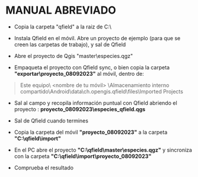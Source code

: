 # MANUAL ABREVIADO

- Copia la carpeta "qfield" a la raiz de C:\

- Instala Qfield en el móvil. Abre un proyecto de ejemplo (para que se creen las carpetas de trabajo), y sal de Qfield

- Abre el proyecto de Qgis "master\especies.qgz"

- Empaqueta el proyecto con Qfield sync, o bien copia la carpeta **"exportar\proyecto_08092023"** al móvil, dentro de:

>Este equipo\ <nombre de tu móvil> \Almacenamiento interno compartido\Android\data\ch.opengis.qfield\files\Imported Projects

- Sal al campo y recopila información puntual con Qfield abriendo el proyecto : **proyecto_08092023\especies_qfield.qgs**

- Sal de Qfield cuando termines

- Copia la carpeta del móvil **"proyecto_08092023"** a la carpeta **"C:\qfield\import"**

- En el PC abre el proyecto **"C:\qfield\master\especies.qgz"** y sincroniza con la carpeta **"C:\qfield\import\proyecto_08092023"**

- Comprueba el resultado

